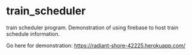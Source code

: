 # train_scheduler

train scheduler program. Demonstration of using firebase to host train schedule information.

Go here for demonstration: https://radiant-shore-42225.herokuapp.com/
